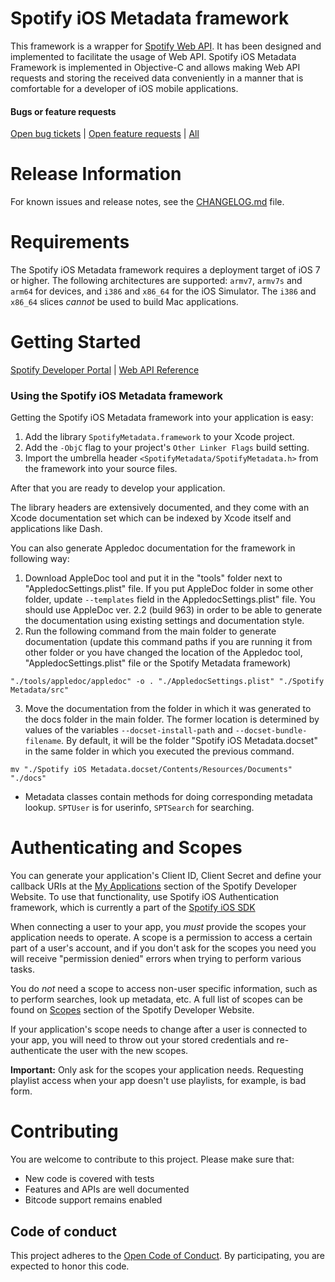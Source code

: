 Spotify iOS Metadata framework
=======

This framework is a wrapper for [Spotify Web API](https://developer.spotify.com/web-api/). It has been designed and implemented to facilitate the usage of Web API. Spotify iOS Metadata Framework is implemented in Objective-C and allows making Web API requests and storing the received data conveniently in a manner that is comfortable for a developer of iOS mobile applications.

#### Bugs or feature requests
[Open bug tickets](https://ghe.spotify.net/apps-sdk/ios-metadata/labels/bug) | [Open feature requests](https://ghe.spotify.net/apps-sdk/ios-metadata/labels/enhancement) | [All](https://ghe.spotify.net/apps-sdk/ios-metadata/issues)

Release Information
=======

For known issues and release notes, see the
[CHANGELOG.md](https://ghe.spotify.net/apps-sdk/ios-metadata/blob/master/CHANGELOG.md)
file.

Requirements
=======

The Spotify iOS Metadata framework requires a deployment target of iOS 7 or higher. The
following architectures are supported: `armv7`, `armv7s` and `arm64` for devices,
and `i386` and `x86_64` for the iOS Simulator. The `i386` and `x86_64` slices
*cannot* be used to build Mac applications.


Getting Started
=======

[Spotify Developer Portal](https://developer.spotify.com/technologies/spotify-ios-sdk/) | [Web API Reference](https://developer.spotify.com/web-api/)

### Using the Spotify iOS Metadata framework

Getting the Spotify iOS Metadata framework into your application is easy:

1. Add the library `SpotifyMetadata.framework` to your Xcode project.
2. Add the `-ObjC` flag to your project's `Other Linker Flags` build setting.
3. Import the umbrella header `<SpotifyMetadata/SpotifyMetadata.h>` from the framework into your source files. 

After that you are ready to develop your application.

The library headers are extensively documented, and they come with an Xcode
documentation set which can be indexed by Xcode itself and applications like
Dash. 

You can also generate Appledoc documentation for the framework in following way:

1. Download AppleDoc tool and put it in the "tools" folder next to "AppledocSettings.plist" file. If you put AppleDoc folder in some other folder, update `--templates` field in the AppledocSettings.plist" file. You should use AppleDoc ver. 2.2 (build 963) in order to be able to generate the documentation using existing settings and documentation style.
2. Run the following command from the main folder to generate documentation (update this command paths if you are running it from other folder or you have changed the location of the Appledoc tool, "AppledocSettings.plist" file or the Spotify Metadata framework)

`"./tools/appledoc/appledoc" -o . "./AppledocSettings.plist" "./Spotify Metadata/src"`

3. Move the documentation from the folder in which it was generated to the docs folder in the main folder. The former location is determined by values of the variables `--docset-install-path` and `--docset-bundle-filename`. By default, it will be the folder "Spotify iOS Metadata.docset" in the same folder in which you executed the previous command.

`mv "./Spotify iOS Metadata.docset/Contents/Resources/Documents" "./docs"`

*   Metadata classes contain methods for doing corresponding metadata lookup. `SPTUser` is for userinfo, `SPTSearch` for searching.

Authenticating and Scopes
=========================

You can generate your application's Client ID, Client Secret and define your
callback URIs at the [My Applications](https://developer.spotify.com/my-applications/)
section of the Spotify Developer Website. To use that functionality, use Spotify iOS Authentication framework, which is currently a part of the [Spotify iOS SDK](https://github.com/spotify/ios-sdk)

When connecting a user to your app, you *must* provide the scopes your
application needs to operate. A scope is a permission to access a certain part
of a user's account, and if you don't ask for the scopes you need you will
receive "permission denied" errors when trying to perform various tasks.

You do *not* need a scope to access non-user specific information, such as to
perform searches, look up metadata, etc. A full list of scopes can be found on
[Scopes](https://developer.spotify.com/web-api/using-scopes/) section of the
Spotify Developer Website.

If your application's scope needs to change after a user is connected to your app,
you will need to throw out your stored credentials and re-authenticate the user 
with the new scopes.

**Important:** Only ask for the scopes your application needs. Requesting playlist
access when your app doesn't use playlists, for example, is bad form.

Contributing
=========================

You are welcome to contribute to this project. Please make sure that:
* New code is covered with tests
* Features and APIs are well documented
* Bitcode support remains enabled 

## Code of conduct
This project adheres to the [Open Code of Conduct][code-of-conduct]. By participating, you are expected to honor this code.

[code-of-conduct]: https://github.com/spotify/code-of-conduct/blob/master/code-of-conduct.md


